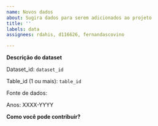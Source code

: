 ```yaml
---
name: Novos dados
about: Sugira dados para serem adicionados ao projeto
title: ''
labels: data
assignees: rdahis, d116626, fernandascovino

---
```


**Descrição do dataset**

Dataset_id: `dataset_id`

Table_id (1 ou mais): `table_id`

Fonte de dados: <link>

Anos: XXXX-YYYY

**Como você pode contribuir?**
